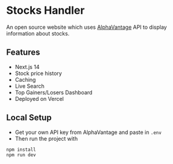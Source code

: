 # Stocks Handler

An open source website which uses [AlphaVantage](alphavantage.co) API to display information about stocks.

## Features

- Next.js 14
- Stock price history
- Caching
- Live Search
- Top Gainers/Losers Dashboard
- Deployed on Vercel

## Local Setup

- Get your own API key from AlphaVantage and paste in `.env`
- Then run the project with

```
npm install
npm run dev
```
